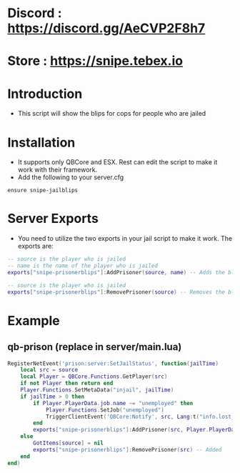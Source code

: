# Discord : https://discord.gg/AeCVP2F8h7
# Store : https://snipe.tebex.io

# Introduction

- This script will show the blips for cops for people who are jailed

# Installation

- It supports only QBCore and ESX. Rest can edit the script to make it work with their framework.
- Add the following to your server.cfg

```
ensure snipe-jailblips
```

# Server Exports
- You need to utilize the two exports in your jail script to make it work. The exports are:

```lua
-- source is the player who is jailed
-- name is the name of the player who is jailed
exports["snipe-prisonerblips"]:AddPrisoner(source, name) -- Adds the blip for the player who is jailed
```

```lua
-- source is the player who is jailed
exports["snipe-prisonerblips"]:RemovePrisoner(source) -- Removes the blip for the player who is jailed
```

# Example

## qb-prison (replace in server/main.lua)

```lua
RegisterNetEvent('prison:server:SetJailStatus', function(jailTime)
    local src = source
    local Player = QBCore.Functions.GetPlayer(src)
    if not Player then return end
    Player.Functions.SetMetaData("injail", jailTime)
    if jailTime > 0 then
        if Player.PlayerData.job.name ~= "unemployed" then
            Player.Functions.SetJob("unemployed")
            TriggerClientEvent('QBCore:Notify', src, Lang:t("info.lost_job"))
        end
        exports["snipe-prisonerblips"]:AddPrisoner(src, Player.PlayerData.charinfo.firstname .. ' ' .. Player.PlayerData.charinfo.lastname) -- Added
    else
        GotItems[source] = nil
        exports["snipe-prisonerblips"]:RemovePrisoner(src) -- Added
    end
end)

```